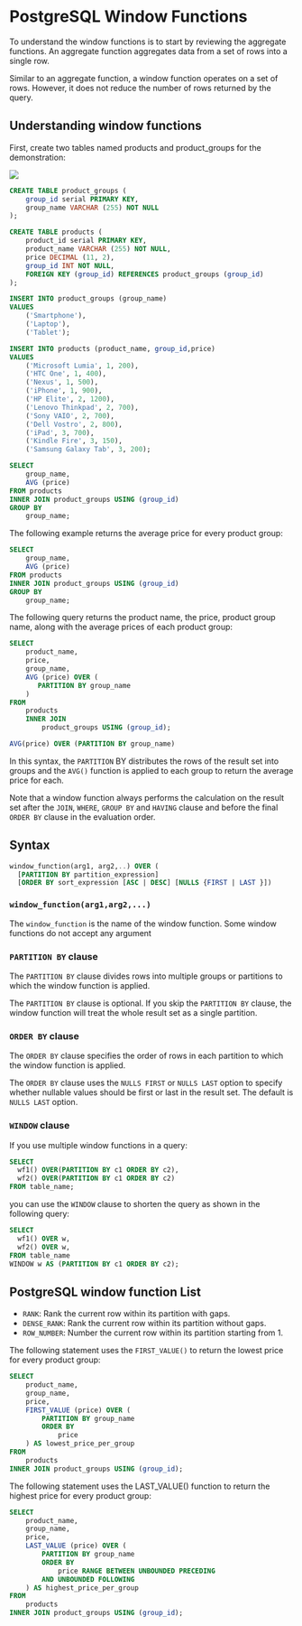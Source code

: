 # PostgreSQL Window Functions

To understand the window functions is to start by reviewing the aggregate functions. An aggregate function aggregates data from a set of rows into a single row.

Similar to an aggregate function, a window function operates on a set of rows. However, it does not reduce the number of rows returned by the query.


## Understanding window functions

First, create two tables named products and product_groups for the demonstration:

![](https://www.postgresqltutorial.com/wp-content/uploads/2016/06/products_product_groups_tables.png)

```sql
CREATE TABLE product_groups (
	group_id serial PRIMARY KEY,
	group_name VARCHAR (255) NOT NULL
);

CREATE TABLE products (
	product_id serial PRIMARY KEY,
	product_name VARCHAR (255) NOT NULL,
	price DECIMAL (11, 2),
	group_id INT NOT NULL,
	FOREIGN KEY (group_id) REFERENCES product_groups (group_id)
);
```

```sql
INSERT INTO product_groups (group_name)
VALUES
	('Smartphone'),
	('Laptop'),
	('Tablet');

INSERT INTO products (product_name, group_id,price)
VALUES
	('Microsoft Lumia', 1, 200),
	('HTC One', 1, 400),
	('Nexus', 1, 500),
	('iPhone', 1, 900),
	('HP Elite', 2, 1200),
	('Lenovo Thinkpad', 2, 700),
	('Sony VAIO', 2, 700),
	('Dell Vostro', 2, 800),
	('iPad', 3, 700),
	('Kindle Fire', 3, 150),
	('Samsung Galaxy Tab', 3, 200);
```

```sql
SELECT
	group_name,
	AVG (price)
FROM products
INNER JOIN product_groups USING (group_id)
GROUP BY
	group_name;
```

The following example returns the average price for every product group:

```sql
SELECT
	group_name,
	AVG (price)
FROM products
INNER JOIN product_groups USING (group_id)
GROUP BY
	group_name;
```

The following query returns the product name, the price, product group name, along with the average prices of each product group:

```sql
SELECT
	product_name,
	price,
	group_name,
	AVG (price) OVER (
	   PARTITION BY group_name
	)
FROM
	products
	INNER JOIN 
		product_groups USING (group_id);
```

```sql
AVG(price) OVER (PARTITION BY group_name)
```

In this syntax, the `PARTITION` BY distributes the rows of the result set into groups and the `AVG()` function is applied to each group to return the average price for each.

Note that a window function always performs the calculation on the result set after the `JOIN`, `WHERE`, `GROUP BY` and `HAVING` clause and before the final `ORDER BY` clause in the evaluation order.


## Syntax

```sql
window_function(arg1, arg2,..) OVER (
  [PARTITION BY partition_expression]
  [ORDER BY sort_expression [ASC | DESC] [NULLS {FIRST | LAST }])  
```

### `window_function(arg1,arg2,...)`

The `window_function` is the name of the window function. Some window functions do not accept any argument


### `PARTITION BY` clause

The `PARTITION BY` clause divides rows into multiple groups or partitions to which the window function is applied.

The `PARTITION BY` clause is optional. If you skip the `PARTITION BY` clause, the window function will treat the whole result set as a single partition.


### `ORDER BY` clause

The `ORDER BY` clause specifies the order of rows in each partition to which the window function is applied.

The `ORDER BY` clause uses the `NULLS FIRST` or `NULLS LAST` option to specify whether nullable values should be first or last in the result set. The default is `NULLS LAST` option.


### `WINDOW` clause

If you use multiple window functions in a query:

```sql
SELECT
  wf1() OVER(PARTITION BY c1 ORDER BY c2),
  wf2() OVER(PARTITION BY c1 ORDER BY c2)
FROM table_name;
```

you can use the `WINDOW` clause to shorten the query as shown in the following query:

```sql
SELECT 
  wf1() OVER w,
  wf2() OVER w,
FROM table_name
WINDOW w AS (PARTITION BY c1 ORDER BY c2);
```


## PostgreSQL window function List

- `RANK`: Rank the current row within its partition with gaps.
- `DENSE_RANK`: Rank the current row within its partition without gaps.
- `ROW_NUMBER`: Number the current row within its partition starting from 1.

The following statement uses the `FIRST_VALUE()` to return the lowest price for every product group:

```sql
SELECT
	product_name,
	group_name,
	price,
	FIRST_VALUE (price) OVER (
		PARTITION BY group_name
		ORDER BY
			price
	) AS lowest_price_per_group
FROM
	products
INNER JOIN product_groups USING (group_id);
```

The following statement uses the LAST_VALUE() function to return the highest price for every product group:

```sql
SELECT
	product_name,
	group_name,
	price,
	LAST_VALUE (price) OVER (
		PARTITION BY group_name
		ORDER BY
			price RANGE BETWEEN UNBOUNDED PRECEDING
		AND UNBOUNDED FOLLOWING
	) AS highest_price_per_group
FROM
	products
INNER JOIN product_groups USING (group_id);
```